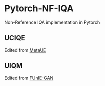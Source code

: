 # Pytorch-NF-IQA
Non-Reference IQA implementation in Pytorch

## UCIQE

Edited from [MetaUE](https://github.com/Duanlab123/MetaUE/blob/main/utils/evalution.py)

## UIQM

Edited from [FUnIE-GAN](https://github.com/xahidbuffon/FUnIE-GAN/blob/master/Evaluation/uqim_utils.py)
